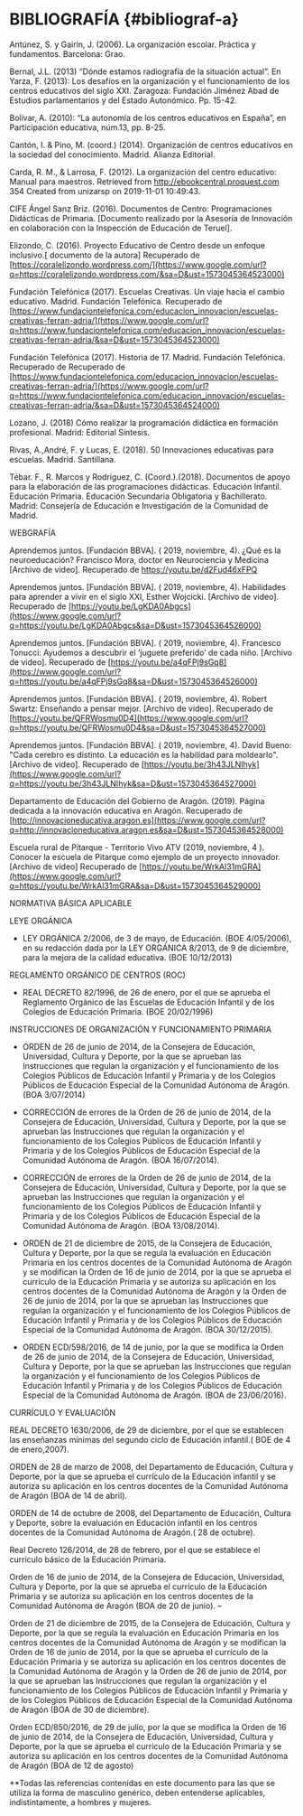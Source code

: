 # BIBLIOGRAFÍA {#bibliograf-a}

Antúnez, S. y Gairín, J. (2006). La organización escolar. Práctica y fundamentos. Barcelona: Grao.

Bernal, J.L. (2013) “Dónde estamos radiografía de la situación actual”. En Yarza, F. (2013): Los desafíos en la organización y el funcionamiento de los centros educativos del siglo XXI. Zaragoza: Fundación Jiménez Abad de Estudios parlamentarios y del Estado Autonómico. Pp. 15-42.

Bolívar, A. (2010): “La autonomía de los centros educativos en España”, en Participación educativa, núm.13, pp. 8-25.

Cantón, I. &amp; Pino, M. (coord.) (2014). Organización de centros educativos en la sociedad del conocimiento. Madrid. Alianza Editorial.

Carda, R. M., &amp; Larrosa, F. (2012). La organización del centro educativo: Manual para maestros. Retrieved from http://ebookcentral.proquest.com 354 Created from unizarsp on 2019-11-01 10:49:43.

CIFE Ángel Sanz Briz. (2016). Documentos de Centro: Programaciones Didácticas de Primaria. [Documento realizado por la Asesoría de Innovación en colaboración con la Inspección de Educación de Teruel].

Elizondo, C. (2016). Proyecto Educativo de Centro desde un enfoque inclusivo.[ documento de la autora] Recuperado de [https://coralelizondo.wordpress.com/](https://www.google.com/url?q=https://coralelizondo.wordpress.com/&sa=D&ust=1573045364523000)

Fundación Telefónica (2017). Escuelas Creativas. Un viaje hacia el cambio educativo. Madrid. Fundación Telefónica. Recuperado de [https://www.fundaciontelefonica.com/educacion_innovacion/escuelas-creativas-ferran-adria/](https://www.google.com/url?q=https://www.fundaciontelefonica.com/educacion_innovacion/escuelas-creativas-ferran-adria/&sa=D&ust=1573045364523000)

Fundación Telefónica (2017). Historia de 17\.  Madrid. Fundación Telefónica. Recuperado de Recuperado de [https://www.fundaciontelefonica.com/educacion_innovacion/escuelas-creativas-ferran-adria/](https://www.google.com/url?q=https://www.fundaciontelefonica.com/educacion_innovacion/escuelas-creativas-ferran-adria/&sa=D&ust=1573045364524000)

Lozano, J. (2018) Cómo realizar la programación didáctica en formación profesional. Madrid: Editorial Síntesis.

Rivas, A.,André, F. y Lucas, E. (2018). 50 Innovaciones educativas para escuelas. Madrid. Santillana.

Tébar. F., R. Marcos y Rodríguez, C. (Coord.).(2018). Documentos de apoyo para la elaboración de las programaciones didácticas. Educación Infantil. Educación Primaria. Educación Secundaria Obligatoria y Bachillerato. Madrid: Consejería de Educación e Investigación de la Comunidad de Madrid.

WEBGRAFÍA

Aprendemos juntos. [Fundación BBVA]. ( 2019, noviembre, 4). ¿Qué es la neuroeducación? Francisco Mora, doctor en Neurociencia y Medicina [Archivo de video]. Recuperado de https://youtu.be/d2Fud46xFPQ

Aprendemos juntos. [Fundación BBVA]. ( 2019, noviembre, 4). Habilidades para aprender a vivir en el siglo XXI, Esther Wojcicki. [Archivo de video]. Recuperado de [https://youtu.be/LgKDA0Abgcs](https://www.google.com/url?q=https://youtu.be/LgKDA0Abgcs&sa=D&ust=1573045364526000)

Aprendemos juntos. [Fundación BBVA]. ( 2019, noviembre, 4). Francesco Tonucci: Ayudemos a descubrir el ‘juguete preferido’ de cada niño. [Archivo de video]. Recuperado de [https://youtu.be/a4qFPj9sGq8](https://www.google.com/url?q=https://youtu.be/a4qFPj9sGq8&sa=D&ust=1573045364526000)

Aprendemos juntos. [Fundación BBVA]. ( 2019, noviembre, 4). Robert Swartz: Enseñando a pensar mejor. [Archivo de video]. Recuperado de [https://youtu.be/QFRWosmu0D4](https://www.google.com/url?q=https://youtu.be/QFRWosmu0D4&sa=D&ust=1573045364527000)

Aprendemos juntos. [Fundación BBVA]. ( 2019, noviembre, 4). David Bueno: &quot;Cada cerebro es distinto. La educación es la habilidad para moldearlo&quot;. [Archivo de video]. Recuperado de [https://youtu.be/3h43JLNIhyk](https://www.google.com/url?q=https://youtu.be/3h43JLNIhyk&sa=D&ust=1573045364527000)

Departamento de Educación del Gobierno de Aragón. (2019). Página dedicada a la innovación educativa en Aragón. Recuperado de [http://innovacioneducativa.aragon.es](https://www.google.com/url?q=http://innovacioneducativa.aragon.es&sa=D&ust=1573045364528000)

Escuela rural de Pitarque - Territorio Vivo ATV (2019, noviembre, 4 ). Conocer la escuela de Pitarque como ejemplo de un proyecto innovador. [Archivo de video] Recuperado de [https://youtu.be/WrkAl31mGRA](https://www.google.com/url?q=https://youtu.be/WrkAl31mGRA&sa=D&ust=1573045364529000)

NORMATIVA BÁSICA APLICABLE        

LEYE ORGÁNICA

*   LEY ORGÁNICA 2/2006, de 3 de mayo, de Educación. (BOE 4/05/2006), en su redacción dada por la LEY ORGÁNICA 8/2013, de 9 de diciembre, para la mejora de la calidad educativa. (BOE 10/12/2013)

REGLAMENTO ORGÁNICO DE CENTROS (ROC)

*   REAL DECRETO 82/1996, de 26 de enero, por el que se aprueba el Reglamento Orgánico de las Escuelas de Educación Infantil y de los Colegios de Educación Primaria. (BOE 20/02/1996)

INSTRUCCIONES DE ORGANIZACIÓN Y FUNCIONAMIENTO PRIMARIA

*   ORDEN de 26 de junio de 2014, de la Consejera de Educación, Universidad, Cultura y Deporte, por la que se aprueban las Instrucciones que regulan la organización y el funcionamiento de los Colegios Públicos de Educación Infantil y Primaria y de los Colegios Públicos de Educación Especial de la Comunidad Autónoma de Aragón. (BOA 3/07/2014)

*   CORRECCIÓN de errores de la Orden de 26 de junio de 2014, de la Consejera de Educación, Universidad, Cultura y Deporte, por la que se aprueban las Instrucciones que regulan la organización y el funcionamiento de los Colegios Públicos de Educación Infantil y Primaria y de los Colegios Públicos de Educación Especial de la Comunidad Autónoma de Aragón. (BOA  16/07/2014).

*   CORRECCIÓN de errores de la Orden de 26 de junio de 2014, de la Consejera de Educación, Universidad, Cultura y Deporte, por la que se aprueban las Instrucciones que regulan la organización y el funcionamiento de los Colegios Públicos de Educación Infantil y Primaria y de los Colegios Públicos de Educación Especial de la Comunidad Autónoma de Aragón. (BOA 13/08/2014).

*   ORDEN de 21 de diciembre de 2015, de la Consejera de Educación, Cultura y Deporte, por la que se regula la evaluación en Educación Primaria en los centros docentes de la Comunidad Autónoma de Aragón y se modifican la Orden de 16 de junio de 2014, por la que se aprueba el currículo de la Educación Primaria y se autoriza su aplicación en los centros docentes de la Comunidad Autónoma de Aragón y la Orden de 26 de junio de 2014, por la que se aprueban las Instrucciones que regulan la organización y el funcionamiento de los Colegios Públicos de Educación Infantil y Primaria y de los Colegios Públicos de Educación Especial de la Comunidad Autónoma de Aragón. (BOA 30/12/2015).

*   ORDEN ECD/598/2016, de 14 de junio, por la que se modifica la Orden de 26 de junio de 2014, de la Consejera de Educación, Universidad, Cultura y Deporte, por la que se aprueban las Instrucciones que regulan la organización y el funcionamiento de los Colegios Públicos de Educación Infantil y Primaria y de los Colegios Públicos de Educación Especial de la Comunidad Autónoma de Aragón. (BOA de 23/06/2016).

CURRÍCULO Y EVALUACIÓN

REAL DECRETO 1630/2006, de 29 de diciembre, por el que se establecen las enseñanzas mínimas del segundo ciclo de Educación infantil.( BOE de 4 de enero,2007).

ORDEN de 28 de marzo de 2008, del Departamento de Educación, Cultura y Deporte, por la que se aprueba el currículo de la Educación infantil y se autoriza su aplicación en los centros docentes de la Comunidad Autónoma de Aragón (BOA de 14 de abril).

ORDEN de 14 de octubre de 2008, del Departamento de Educación, Cultura y Deporte, sobre la evaluación en Educación infantil en los centros docentes de la Comunidad Autónoma de Aragón.( 28 de octubre).

Real Decreto 126/2014, de 28 de febrero, por el que se establece el currículo básico de la Educación Primaria.

Orden de 16 de junio de 2014, de la Consejera de Educación, Universidad, Cultura y Deporte, por la que se aprueba el currículo de la Educación Primaria y se autoriza su aplicación en los centros docentes de la Comunidad Autónoma de Aragón (BOA de 20 de junio). –

Orden de 21 de diciembre de 2015, de la Consejera de Educación, Cultura y Deporte, por la que se regula la evaluación en Educación Primaria en los centros docentes de la Comunidad Autónoma de Aragón y se modifican la Orden de 16 de junio de 2014, por la que se aprueba el currículo de la Educación Primaria y se autoriza su aplicación en los centros docentes de la Comunidad Autónoma de Aragón y la Orden de 26 de junio de 2014, por la que se aprueban las Instrucciones que regulan la organización y el funcionamiento de los Colegios Públicos de Educación Infantil y Primaria y de los Colegios Públicos de Educación Especial de la Comunidad Autónoma de Aragón (BOA de 30 de diciembre).

Orden ECD/850/2016, de 29 de julio, por la que se modifica la Orden de 16 de junio de 2014, de la Consejera de Educación, Universidad, Cultura y Deporte, por la que se aprueba el currículo de la Educación Primaria y se autoriza su aplicación en los centros docentes de la Comunidad Autónoma de Aragón (BOA de 12 de agosto)

**Todas las referencias contenidas en este documento para las que se utiliza la forma de masculino genérico, deben entenderse aplicables, indistintamente, a hombres y mujeres.